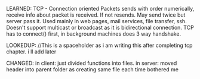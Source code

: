 LEARNED:
    TCP - Connection oriented Packets sends with order numerically, receive info about packet is received. If not resends. May send twice but server pass it. Used mainly in web pages, mail services, file transfer, ssh. Doesn't support multicast or broadcast as it is bidirectional connection.
TCP has to connect() first, in background machines does 3 way handshake.


LOOKEDUP:
    //This is a spaceholder as i am writing this after completing tcp chapter. i ll add later

CHANGED:
    in client: just divided functions into files.
    in server: moved header into parent folder as creating same file each time bothered me 
